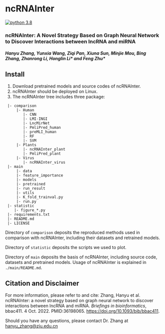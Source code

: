 # ncRNAInter
[![python 3.8](https://img.shields.io/badge/python-3.8-brightgreen)](https://www.python.org/)
### ncRNAInter: A Novel Strategy Based on Graph Neural Network to Discover Interactions between lncRNA and miRNA
##### Hanyu Zhang, Yunxia Wang, Ziqi Pan, Xiuna Sun, Minjie Mou,  Bing Zhang, Zhanrong Li, Honglin Li* and Feng Zhu*

## Install
1. Download pretrained models and source codes of ncRNAInter.
2. ncRNAInter should be deployed on Linux.
3. The ncRNAInter tree includes three package:
```
 |- comparison
     |- Human
     	|- CNN
     	|- LMI-INGI
     	|- LncMirNet
     	|- PmliPred_human
     	|- preMLI_human
     	|- RF
     	|- SVM
     |- Plants
        |- ncRNAInter_plant
        |- PmliPred_plant
     |- Virus
     	|- ncRNAInter_virus
 |- main
     |- data
     |- feature_importance
     |- models
     |- pretrained
     |- run_result
     |- utils
     |- K_fold_trainval.py
     |- run.py
 |- statistic
    |- figure_*.py
 |- requirements.txt
 |- README.md
 |- LICENSE
```
Directory of `comparison` deposits the reproduced methods used in comparison with ncRNAInter, including their datasets and retrained models. 

Directory of `statistic` deposits the scripts we used to plot.

Directory of `main` deposits the basis of ncRNAInter, including source code, datasets and pretrained models. Usage of ncRNAInter is explained in `./main/README.md`.

## Citation and Disclaimer
For more information, please refer to and cite: Zhang, Hanyu et al. ncRNAInter: a novel strategy based on graph neural network to discover interactions between lncRNA and miRNA. *Briefings in bioinformatics*, bbac411. 4 Oct. 2022. PMID:36198065. https://doi.org/10.1093/bib/bbac411.

Should you have any questions, please contact Dr. Zhang at hanyu_zhang@zju.edu.cn